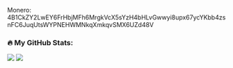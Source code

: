 Monero: 4B1CkZY2LwEY6FrHbjMFh6MrgkVcX5sYzH4bHLvGwwyi8upx67ycYKbb4zsnFC6JuqUtsWYPNEHWMNkqXmkqvSMX6UZd48V

<div id="header" align="center">
</div>
<main>
  <h3>🔥 My GitHub Stats:</h3>
  <img src="https://github-readme-streak-stats.herokuapp.com?user=19atlas&theme=dark&background=000000&date_format=n%2Fj%5B%2FY%5D" />
  <img src="https://github-readme-stats.vercel.app/api/top-langs/?username=19atlas&theme=vision-friendly-dark&layout=pie" />
  <!-- <img src="" /> -->
</main>
